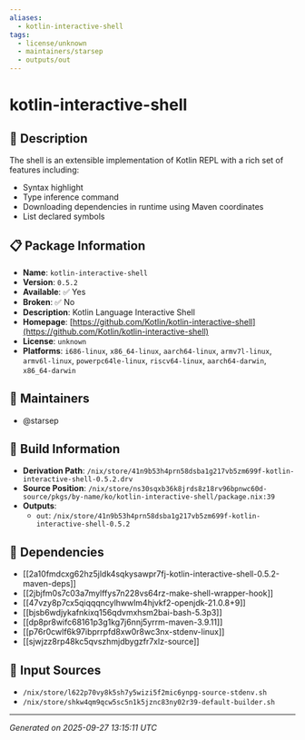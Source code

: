 ```yaml
---
aliases:
  - kotlin-interactive-shell
tags:
  - license/unknown
  - maintainers/starsep
  - outputs/out
---
```


# kotlin-interactive-shell

## 📝 Description

The shell is an extensible implementation of Kotlin REPL with a rich set of features including:
- Syntax highlight
- Type inference command
- Downloading dependencies in runtime using Maven coordinates
- List declared symbols


## 📋 Package Information

- **Name**: `kotlin-interactive-shell`
- **Version**: `0.5.2`
- **Available**: ✅ Yes
- **Broken**: ✅ No
- **Description**: Kotlin Language Interactive Shell
- **Homepage**: [https://github.com/Kotlin/kotlin-interactive-shell](https://github.com/Kotlin/kotlin-interactive-shell)
- **License**: `unknown`
- **Platforms**: `i686-linux`, `x86_64-linux`, `aarch64-linux`, `armv7l-linux`, `armv6l-linux`, `powerpc64le-linux`, `riscv64-linux`, `aarch64-darwin`, `x86_64-darwin`
## 👥 Maintainers

- @starsep


## 🔧 Build Information

- **Derivation Path**: `/nix/store/41n9b53h4prn58dsba1g217vb5zm699f-kotlin-interactive-shell-0.5.2.drv`
- **Source Position**: `/nix/store/ns30sqxb36k8jrds8z18rv96bpnwc60d-source/pkgs/by-name/ko/kotlin-interactive-shell/package.nix:39`
- **Outputs**:
  - `out`:  `/nix/store/41n9b53h4prn58dsba1g217vb5zm699f-kotlin-interactive-shell-0.5.2`

## 🔗 Dependencies

- [[2a10fmdcxg62hz5jldk4sqkysawpr7fj-kotlin-interactive-shell-0.5.2-maven-deps]]
- [[2jbjfm0s7c03a7mylffys7n228vs64rz-make-shell-wrapper-hook]]
- [[47vzy8p7cx5qiqqqncylhwwlm4hjvkf2-openjdk-21.0.8+9]]
- [[bjsb6wdjykafnkixq156qdvmxhsm2bai-bash-5.3p3]]
- [[dp8pr8wifc68161p3g1kg7j6nnj5yrrm-maven-3.9.11]]
- [[p76r0cwlf6k97ibprrpfd8xw0r8wc3nx-stdenv-linux]]
- [[sjwjzz8rp48kc5qvszhmjdbygzfr7xlz-source]]

## 📁 Input Sources

- `/nix/store/l622p70vy8k5sh7y5wizi5f2mic6ynpg-source-stdenv.sh`
- `/nix/store/shkw4qm9qcw5sc5n1k5jznc83ny02r39-default-builder.sh`

---
*Generated on 2025-09-27 13:15:11 UTC*
